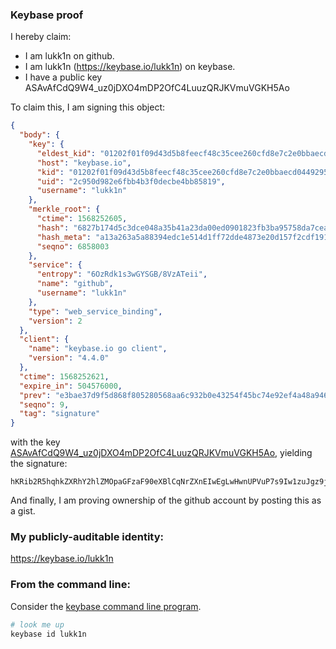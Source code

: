 ### Keybase proof

I hereby claim:

  * I am lukk1n on github.
  * I am lukk1n (https://keybase.io/lukk1n) on keybase.
  * I have a public key ASAvAfCdQ9W4_uz0jDXO4mDP2OfC4LuuzQRJKVmuVGKH5Ao

To claim this, I am signing this object:

```json
{
  "body": {
    "key": {
      "eldest_kid": "01202f01f09d43d5b8feecf48c35cee260cfd8e7c2e0bbaecd04492959ae546287e40a",
      "host": "keybase.io",
      "kid": "01202f01f09d43d5b8feecf48c35cee260cfd8e7c2e0bbaecd04492959ae546287e40a",
      "uid": "2c950d982e6fbb4b3f0decbe4bb85819",
      "username": "lukk1n"
    },
    "merkle_root": {
      "ctime": 1568252605,
      "hash": "6827b174d5c3dce048a35b41a23da00ed0901823fb3ba95758da7ceac9c96613510bdd8305dd89249c68be7badd7529be27309461cdd88b09757491061254e4f",
      "hash_meta": "a13a263a5a88394edc1e514d1ff72dde4873e20d157f2cdf1917727fa4f92cdf",
      "seqno": 6858003
    },
    "service": {
      "entropy": "6OzRdk1s3wGYSGB/8VzATeii",
      "name": "github",
      "username": "lukk1n"
    },
    "type": "web_service_binding",
    "version": 2
  },
  "client": {
    "name": "keybase.io go client",
    "version": "4.4.0"
  },
  "ctime": 1568252621,
  "expire_in": 504576000,
  "prev": "e3bae37d9f5d868f805280568aa6c932b0e43254f45bc74e92ef4a48a9467f27",
  "seqno": 9,
  "tag": "signature"
}
```

with the key [ASAvAfCdQ9W4_uz0jDXO4mDP2OfC4LuuzQRJKVmuVGKH5Ao](https://keybase.io/lukk1n), yielding the signature:

```
hKRib2R5hqhkZXRhY2hlZMOpaGFzaF90eXBlCqNrZXnEIwEgLwHwnUPVuP7s9Iw1zuJgz9jnwuC7rs0ESSlZrlRih+QKp3BheWxvYWTESpcCCcQg47rjfZ9dho+AUoBWiqbJMrDkMlT0W8dOku9KSKlGfyfEIPoCZg289PMM2QO0zkyIJXz6gIUEcUmoT7k44+fFdlK1AgHCo3NpZ8RAVeG6MIvC63lKoA7ECrMyrJS+J6ri8pIlIwaomAlOAJuXtEOSaPY9q3p33YuY5+KXOU/ZLW55rMAy+7tzFrkDDqhzaWdfdHlwZSCkaGFzaIKkdHlwZQildmFsdWXEIHNp8hQQ8+HDbhS1zm4kRqVQx34fWlaLQ3AyHXJoRQpVo3RhZ80CAqd2ZXJzaW9uAQ==

```

And finally, I am proving ownership of the github account by posting this as a gist.

### My publicly-auditable identity:

https://keybase.io/lukk1n

### From the command line:

Consider the [keybase command line program](https://keybase.io/download).

```bash
# look me up
keybase id lukk1n
```
